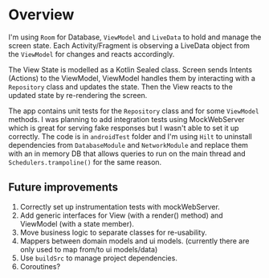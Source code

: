 # Overview

I'm using `Room` for Database, `ViewModel` and `LiveData` to hold and manage the screen state.
Each Activity/Fragment is observing a LiveData object from the `ViewModel` for changes
and reacts accordingly.

The View State is modelled as a Kotlin Sealed class. Screen sends Intents (Actions) 
to the ViewModel, ViewModel handles them by interacting with a `Repository` class and updates
the state. Then the View reacts to the updated state by re-rendering the screen.

The app contains unit tests for the `Repository` class and for some `ViewModel` methods.
I was planning to add integration tests using MockWebServer which is great for serving
fake responses but I wasn't able to set it up correctly. The code is in `androidTest` folder
and I'm using `Hilt` to uninstall dependencies from `DatabaseModule` and `NetworkModule` and
replace them with an in memory DB that allows queries to run on the main thread and 
`Schedulers.trampoline()` for the same reason. 


## Future improvements
1. Correctly set up instrumentation tests with mockWebServer.
2. Add generic interfaces for View (with a render() method) and ViewModel (with a state member).
3. Move business logic to separate classes for re-usability.
4. Mappers between domain models and ui models. (currently there are only used to map from/to ui models/data)
5. Use `buildSrc` to manage project dependencies.
6. Coroutines?
